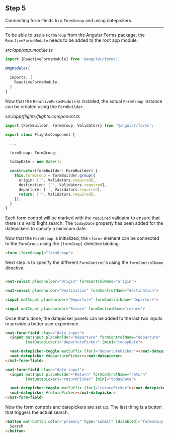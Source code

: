 ## Step 5
Connecting form-fields to a `FormGroup` and using datepickers.

---

To be able to use a `FormGroup` from the Angular Forms package, the `ReactiveFormsModule` needs to be added
to the root app module.

_src/app/app.module.ts_
```ts
import {ReactiveFormsModule} from '@angular/forms';

@NgModule({
  ...
  imports: [
    ReactiveFormsModule,
  ]
}
```

Now that the `ReactiveFormsModule` is installed, the actual `FormGroup` instance can be created using the `FormBuilder`.

_src/app/flights/flights.component.ts_
```ts
import {FormBuilder, FormGroup, Validators} from '@angular/forms';

export class FlightsComponent {

  ...

  formGroup: FormGroup;

  todayDate = new Date();

  constructor(formBuilder: FormBuilder) {
    this.formGroup = formBuilder.group({
      origin: ['', Validators.required],
      destination: ['', Validators.required],
      departure: ['', Validators.required],
      return: ['', Validators.required],
    });
  }
}
```

Each form control will be marked with the `required` validator to ensure that there is a valid flight search. The `todayDate` property
has been added for the datepickers to specify a minimum date. 

Now that the `FormGroup` is initialized, the `<form>` element can be connected to the `FormGroup` using the `[formGrop]` directive
binding.

```html
<form [formGroup]="formGroup">
```

Next step is to specify the different `FormControl`'s using the `formControlName` directive.

```html

<mat-select placeholder="Origin" formControlName="origin">

<mat-select placeholder="Destination" formControlName="destination">

<input matInput placeholder="Departure" formControlName="departure">

<input matInput placeholder="Return" formControlName="return">
```

Once that's done, the datepicker panels can be added to the last two inputs to provide a better user experience.

```html
<mat-form-field class="date-input">
  <input matInput placeholder="Departure" formControlName="departure"
         [matDatepicker]="departurePicker" [min]="todayDate">

  <mat-datepicker-toggle matSuffix [for]="departurePicker"></mat-datepicker-toggle>
  <mat-datepicker #departurePicker></mat-datepicker>
</mat-form-field>

<mat-form-field class="date-input">
  <input matInput placeholder="Return" formControlName="return"
         [matDatepicker]="returnPicker" [min]="todayDate">

  <mat-datepicker-toggle matSuffix [for]="returnPicker"></mat-datepicker-toggle>
  <mat-datepicker #returnPicker></mat-datepicker>
</mat-form-field>
```

Now the form controls and datepickers are set up. The last thing is a button that triggers the actual search.

```html
<button mat-button color="primary" type="submit" [disabled]="formGroup.invalid">
  Search
</button>
```
